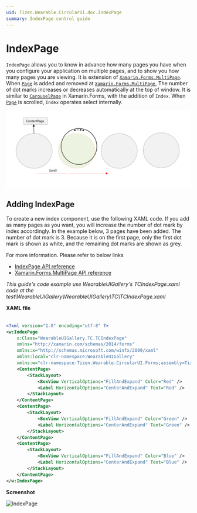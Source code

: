 ```yaml
---
uid: Tizen.Wearable.CircularUI.doc.IndexPage
summary: IndexPage control guide
---
```

# IndexPage

`IndexPage` allows you to know in advance how many pages you have when you configure your application on multiple pages, and  to show you how many pages you are viewing.
It is extension of [`Xamarin.Forms.MultiPage`](https://developer.xamarin.com/api/type/Xamarin.Forms.MultiPage%3CT%3E/).
When [`Page`](https://docs.microsoft.com/en-us/xamarin/xamarin-forms/user-interface/controls/pages) is added and removed at [`Xamarin.Forms.MultiPage`](https://developer.xamarin.com/api/type/Xamarin.Forms.MultiPage%3CT%3E/), The number of dot marks increases or decreases automatically at the top of window.
It is similar to [`CarouselPage`](https://docs.microsoft.com/en-us/xamarin/xamarin-forms/user-interface/controls/pages#carouselpage) in Xamarin.Forms, with the addition of `Index`.
When [`Page`](https://docs.microsoft.com/en-us/xamarin/xamarin-forms/user-interface/controls/pages) is scrolled, `Index` operates select internally.

![](data/IndexPage_action.png)

## Adding IndexPage

To create a new index component, use the following XAML code.
If you add as many pages as you want, you will increase the number of dot mark by index accordingly. In the example below, 3 pages have been added. The number of dot mark is 3. Because it is on the first page, only the first dot mark is shown as white, and the remaining dot marks are shown as grey.

For more information. Please refer to below links

- [IndexPage  API reference](https://samsung.github.io/Tizen.CircularUI/api/Tizen.Wearable.CircularUI.Forms.IndexPage.html)
- [Xamarin.Forms.MultiPage  API reference](https://developer.xamarin.com/api/type/Xamarin.Forms.MultiPage%3CT%3E/)

_This guide's code example use WearableUIGallery's TCIndexPage.xaml code at the test\WearableUIGallery\WearableUIGallery\TC\TCIndexPage.xaml_

**XAML file**

```xml

<?xml version="1.0" encoding="utf-8" ?>
<w:IndexPage
    x:Class="WearableUIGallery.TC.TCIndexPage"
    xmlns="http://xamarin.com/schemas/2014/forms"
    xmlns:x="http://schemas.microsoft.com/winfx/2009/xaml"
    xmlns:local="clr-namespace:WearableUIGallery"
    xmlns:w="clr-namespace:Tizen.Wearable.CircularUI.Forms;assembly=Tizen.Wearable.CircularUI.Forms">
    <ContentPage>
        <StackLayout>
            <BoxView VerticalOptions="FillAndExpand" Color="Red" />
            <Label HorizontalOptions="CenterAndExpand" Text="Red" />
        </StackLayout>
    </ContentPage>
    <ContentPage>
        <StackLayout>
            <BoxView VerticalOptions="FillAndExpand" Color="Green" />
            <Label HorizontalOptions="CenterAndExpand" Text="Green" />
        </StackLayout>
    </ContentPage>
    <ContentPage>
        <StackLayout>
            <BoxView VerticalOptions="FillAndExpand" Color="Blue" />
            <Label HorizontalOptions="CenterAndExpand" Text="Blue" />
        </StackLayout>
    </ContentPage>
</w:IndexPage>
```

**Screenshot**

![IndexPage](data/IndexPage.png)